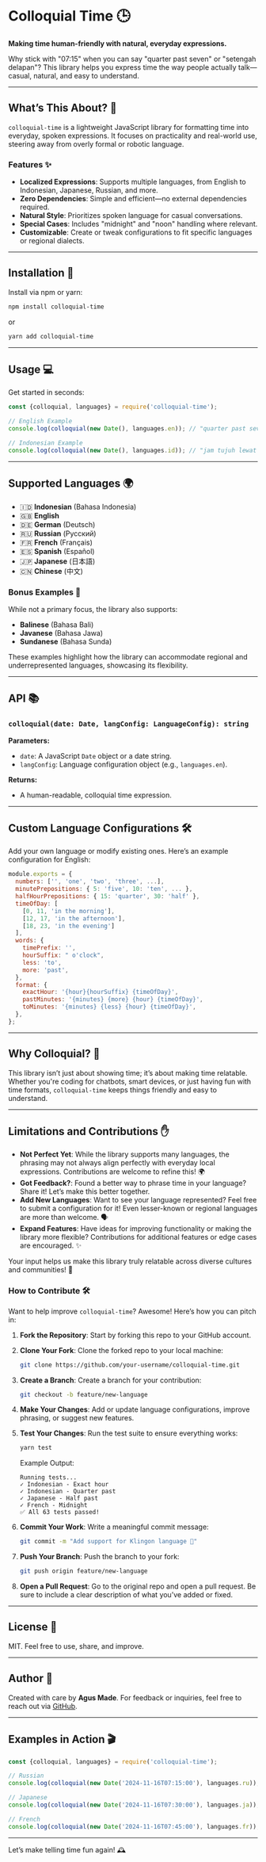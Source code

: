 # Colloquial Time 🕒

**Making time human-friendly with natural, everyday expressions.**

Why stick with "07:15" when you can say "quarter past seven" or "setengah delapan"? This library helps you express time the way people actually talk—casual, natural, and easy to understand.

---

## What’s This About? 🤔

`colloquial-time` is a lightweight JavaScript library for formatting time into everyday, spoken expressions. It focuses on practicality and real-world use, steering away from overly formal or robotic language.

### Features ✨

-   **Localized Expressions**: Supports multiple languages, from English to Indonesian, Japanese, Russian, and more.
-   **Zero Dependencies**: Simple and efficient—no external dependencies required.
-   **Natural Style**: Prioritizes spoken language for casual conversations.
-   **Special Cases**: Includes "midnight" and "noon" handling where relevant.
-   **Customizable**: Create or tweak configurations to fit specific languages or regional dialects.

---

## Installation 🚀

Install via npm or yarn:

```bash
npm install colloquial-time
```

or

```bash
yarn add colloquial-time
```

---

## Usage 💻

Get started in seconds:

```javascript
const {colloquial, languages} = require('colloquial-time');

// English Example
console.log(colloquial(new Date(), languages.en)); // "quarter past seven in the morning"

// Indonesian Example
console.log(colloquial(new Date(), languages.id)); // "jam tujuh lewat seperempat pagi"
```

---

## Supported Languages 🌍

-   🇮🇩 **Indonesian** (Bahasa Indonesia)
-   🇬🇧 **English**
-   🇩🇪 **German** (Deutsch)
-   🇷🇺 **Russian** (Русский)
-   🇫🇷 **French** (Français)
-   🇪🇸 **Spanish** (Español)
-   🇯🇵 **Japanese** (日本語)
-   🇨🇳 **Chinese** (中文)

### Bonus Examples 🎉

While not a primary focus, the library also supports:

-   **Balinese** (Bahasa Bali)
-   **Javanese** (Bahasa Jawa)
-   **Sundanese** (Bahasa Sunda)

These examples highlight how the library can accommodate regional and underrepresented languages, showcasing its flexibility.

---

## API 📚

### `colloquial(date: Date, langConfig: LanguageConfig): string`

**Parameters:**

-   `date`: A JavaScript `Date` object or a date string.
-   `langConfig`: Language configuration object (e.g., `languages.en`).

**Returns:**

-   A human-readable, colloquial time expression.

---

## Custom Language Configurations 🛠️

Add your own language or modify existing ones. Here’s an example configuration for English:

```javascript
module.exports = {
  numbers: ['', 'one', 'two', 'three', ...],
  minutePrepositions: { 5: 'five', 10: 'ten', ... },
  halfHourPrepositions: { 15: 'quarter', 30: 'half' },
  timeOfDay: [
    [0, 11, 'in the morning'],
    [12, 17, 'in the afternoon'],
    [18, 23, 'in the evening']
  ],
  words: {
    timePrefix: '',
    hourSuffix: " o'clock",
    less: 'to',
    more: 'past',
  },
  format: {
    exactHour: '{hour}{hourSuffix} {timeOfDay}',
    pastMinutes: '{minutes} {more} {hour} {timeOfDay}',
    toMinutes: '{minutes} {less} {hour} {timeOfDay}',
  },
};
```

---

## Why Colloquial? 🤷

This library isn’t just about showing time; it’s about making time relatable. Whether you're coding for chatbots, smart devices, or just having fun with time formats, `colloquial-time` keeps things friendly and easy to understand.

---

## Limitations and Contributions ✋

-   **Not Perfect Yet**: While the library supports many languages, the phrasing may not always align perfectly with everyday local expressions. Contributions are welcome to refine this! 🌍
-   **Got Feedback?**: Found a better way to phrase time in your language? Share it! Let’s make this better together.
-   **Add New Languages**: Want to see your language represented? Feel free to submit a configuration for it! Even lesser-known or regional languages are more than welcome. 🗣️
-   **Expand Features**: Have ideas for improving functionality or making the library more flexible? Contributions for additional features or edge cases are encouraged. ✨

Your input helps us make this library truly relatable across diverse cultures and communities! 🙌

### How to Contribute 🛠️

Want to help improve `colloquial-time`? Awesome! Here’s how you can pitch in:

1. **Fork the Repository**: Start by forking this repo to your GitHub account.

2. **Clone Your Fork**: Clone the forked repo to your local machine:

    ```bash
    git clone https://github.com/your-username/colloquial-time.git
    ```

3. **Create a Branch**: Create a branch for your contribution:
    ```bash
    git checkout -b feature/new-language
    ```
4. **Make Your Changes**: Add or update language configurations, improve phrasing, or suggest new features.
5. **Test Your Changes**: Run the test suite to ensure everything works:

    ```bash
    yarn test
    ```

    Example Output:

    ```
    Running tests...
    ✓ Indonesian - Exact hour
    ✓ Indonesian - Quarter past
    ✓ Japanese - Half past
    ✓ French - Midnight
    ✅ All 63 tests passed!
    ```

6. **Commit Your Work**: Write a meaningful commit message:
    ```bash
    git commit -m "Add support for Klingon language 🖖"
    ```
7. **Push Your Branch**: Push the branch to your fork:
    ```bash
    git push origin feature/new-language
    ```
8. **Open a Pull Request**: Go to the original repo and open a pull request. Be sure to include a clear description of what you’ve added or fixed.

---

## License 📄

MIT. Feel free to use, share, and improve.

---

## Author 🎨

Created with care by **Agus Made**. For feedback or inquiries, feel free to reach out via [GitHub](https://github.com/agusmade).

---

## Examples in Action 🎬

```javascript
const {colloquial, languages} = require('colloquial-time');

// Russian
console.log(colloquial(new Date('2024-11-16T07:15:00'), languages.ru)); // "четверть восьмого утра"

// Japanese
console.log(colloquial(new Date('2024-11-16T07:30:00'), languages.ja)); // "七時三十分 午前"

// French
console.log(colloquial(new Date('2024-11-16T07:45:00'), languages.fr)); // "huit heures moins le quart du matin"
```

---

Let’s make telling time fun again! 🕰️
